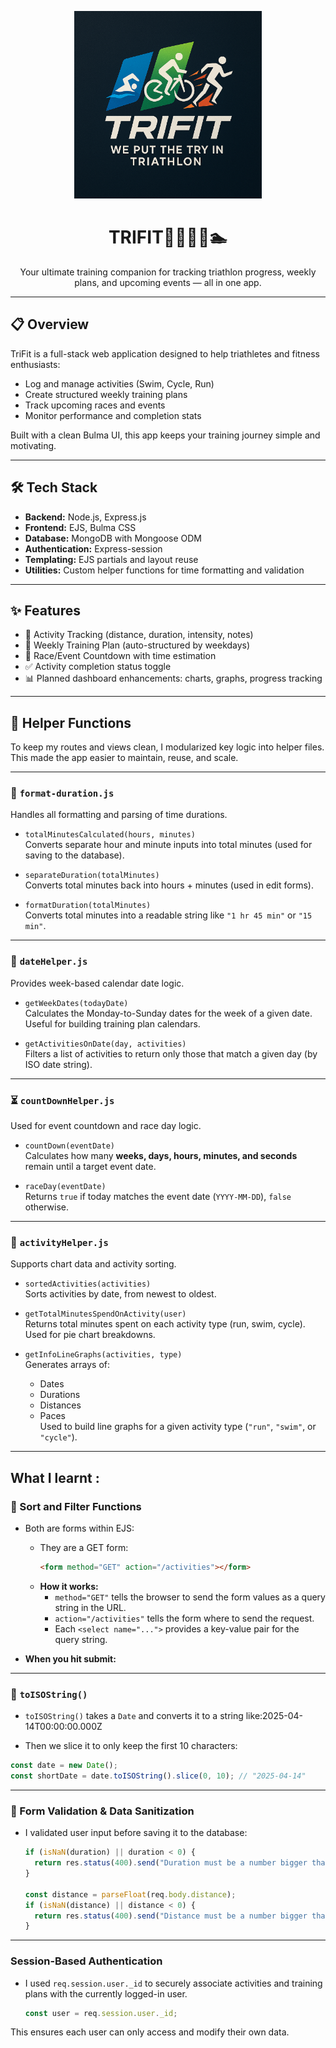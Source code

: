 <p align="center">
  <img src="/public/images/trifit-logo-full.png" alt="TriFit Logo" width="300"/>
</p>

<h1 align="center">TRIFIT🏃‍♀️🚴‍♂️🏊</h1>

<p align="center">
  Your ultimate training companion for tracking triathlon progress, weekly plans, and upcoming events — all in one app.
</p>

---

## 📋 Overview

TriFit is a full-stack web application designed to help triathletes and fitness enthusiasts:

- Log and manage activities (Swim, Cycle, Run)
- Create structured weekly training plans
- Track upcoming races and events
- Monitor performance and completion stats

Built with a clean Bulma UI, this app keeps your training journey simple and motivating.

---

## 🛠️ Tech Stack

- **Backend:** Node.js, Express.js
- **Frontend:** EJS, Bulma CSS
- **Database:** MongoDB with Mongoose ODM
- **Authentication:** Express-session
- **Templating:** EJS partials and layout reuse
- **Utilities:** Custom helper functions for time formatting and validation

---

## ✨ Features

- 🏃 Activity Tracking (distance, duration, intensity, notes)
- 📅 Weekly Training Plan (auto-structured by weekdays)
- 📌 Race/Event Countdown with time estimation
- ✅ Activity completion status toggle
- 📊 Planned dashboard enhancements: charts, graphs, progress tracking

---
## 🧰 Helper Functions

To keep my routes and views clean, I modularized key logic into helper files. This made the app easier to maintain, reuse, and scale.

---

### 📏 `format-duration.js`

Handles all formatting and parsing of time durations.

- `totalMinutesCalculated(hours, minutes)`  
  Converts separate hour and minute inputs into total minutes (used for saving to the database).

- `separateDuration(totalMinutes)`  
  Converts total minutes back into hours + minutes (used in edit forms).

- `formatDuration(totalMinutes)`  
  Converts total minutes into a readable string like `"1 hr 45 min"` or `"15 min"`.

---

### 📅 `dateHelper.js`

Provides week-based calendar date logic.

- `getWeekDates(todayDate)`  
  Calculates the Monday-to-Sunday dates for the week of a given date. Useful for building training plan calendars.

- `getActivitiesOnDate(day, activities)`  
  Filters a list of activities to return only those that match a given day (by ISO date string).

---

### ⏳ `countDownHelper.js`

Used for event countdown and race day logic.

- `countDown(eventDate)`  
  Calculates how many **weeks, days, hours, minutes, and seconds** remain until a target event date.

- `raceDay(eventDate)`  
  Returns `true` if today matches the event date (`YYYY-MM-DD`), `false` otherwise.

---

### 🏃 `activityHelper.js`

Supports chart data and activity sorting.

- `sortedActivities(activities)`  
  Sorts activities by date, from newest to oldest.

- `getTotalMinutesSpendOnActivity(user)`  
  Returns total minutes spent on each activity type (run, swim, cycle). Used for pie chart breakdowns.

- `getInfoLineGraphs(activities, type)`  
  Generates arrays of:
  - Dates
  - Durations
  - Distances
  - Paces  
  Used to build line graphs for a given activity type (`"run"`, `"swim"`, or `"cycle"`).

---


## What I learnt :

### 🔄 Sort and Filter Functions

- Both are forms within EJS:

  - They are a GET form:
    ```html
    <form method="GET" action="/activities"></form>
    ```
  - **How it works:**
    - `method="GET"` tells the browser to send the form values as a query string in the URL.
    - `action="/activities"` tells the form where to send the request.
    - Each `<select name="...">` provides a key-value pair for the query string.

- **When you hit submit:**

---

### 🧭 `toISOString()`

- `toISOString()` takes a `Date` and converts it to a string like:2025-04-14T00:00:00.000Z

- Then we slice it to only keep the first 10 characters:

```js
const date = new Date();
const shortDate = date.toISOString().slice(0, 10); // "2025-04-14"
```

---

### 🧼 Form Validation & Data Sanitization

- I validated user input before saving it to the database:

  ```js
  if (isNaN(duration) || duration < 0) {
    return res.status(400).send("Duration must be a number bigger than 0");
  }

  const distance = parseFloat(req.body.distance);
  if (isNaN(distance) || distance < 0) {
    return res.status(400).send("Distance must be a number bigger than 0");
  }
  ```
---
### Session-Based Authentication

- I used `req.session.user._id` to securely associate activities and training plans with the currently logged-in user.

  ```js
  const user = req.session.user._id;
This ensures each user can only access and modify their own data.
```
